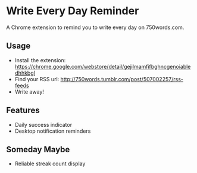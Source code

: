 # Write Every Day Reminder

A Chrome extension to remind you to write every day on 750words.com.


## Usage

* Install the extension:
    <https://chrome.google.com/webstore/detail/gejilmamfifbghncgenoiabledhhkbgl>
* Find your RSS url:
    <http://750words.tumblr.com/post/507002257/rss-feeds>
* Write away!



## Features

* Daily success indicator
* Desktop notification reminders

## Someday Maybe

* Reliable streak count display
